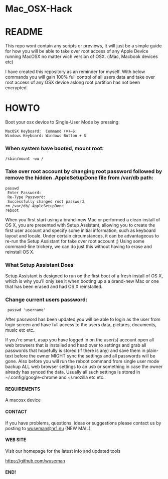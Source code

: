# Mac_OSX-Hack

# README 

This repo wont contain any scripts or previews, It will just be a simple guide for how you will be able to take over root access of any Apple Device running MacOSX no matter wich version of OSX. (iMac, Macbook devices etc)

I have created this repository as an reminder for myself. With below commands you will gain 100% full control of all users data and take over root access of any OSX device aslong root partition has not been encrypted.

# HOWTO 

Boot your osx device to Single-User Mode by pressing:

    MacOSX Keyboard:  Command (⌘)—S:
    Windows Keyboard: Windows Button + S
    
### When system have booted, mount root:

    /sbin/mount -wu /
  
### Take over root account by changing root password followed by remove the hidden .AppleSetupDone file from /var/db path:

    passwd 
     Enter Password:
     Re-Type Password: 
     Successfully changed root password.
    rm /var/db/.AppleSetupDone
    reboot

When you first start using a brand-new Mac or performed a clean install of OS X, you are presented with Setup Assistant, allowing you to create the first user account and specify some initial information, such as keyboard layout 
and locale. Under certain circumstances, it can be advantageous to re-run the Setup Assistant for take over root account ;) Using some command-line trickery, we can do just this without having to erase and reinstall OS X.

### What Setup Assistant Does
Setup Assistant is designed to run on the first boot of a fresh install of OS X, which is why you'll only see it when booting up a a brand-new Mac or one that has been erased and had OS X reinstalled.

### Change current users password:
     passwd 'username'

After password has been updated you will be able to login as the user from login screen and have full access to the users data, pictures, documents, music etc etc..

If you're smart, asap you have logged in on the user(s) account open all web browsers that is installed and head over to settings and grab all passwords that hopefully is stored (if there is any) and save them in plain-text before 
the owner MIGHT sync the settings and all passwords will be gone. Also before you will run the reboot command from single user mode backup ALL web browser settings to an usb or something in case the owner 
already has synced the data. Usually all such settings is stored in ~/.config/google-chrome and ~/.mozilla etc etc.. 

#### REQUIREMENTS

A macosx device

#### CONTACT 

If you have problems, questions, ideas or suggestions please contact
us by posting to wuseman@nr1.nu (NEW MAIL)

#### WEB SITE

Visit our homepage for the latest info and updated tools

https://github.com/wuseman

#### END!

